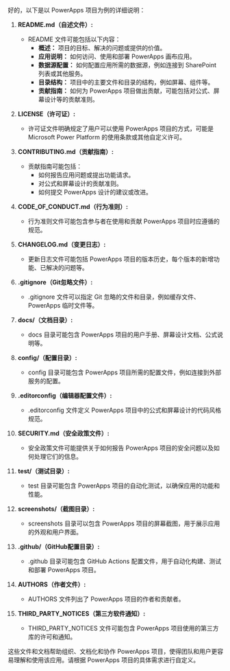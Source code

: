 好的，以下是以 PowerApps 项目为例的详细说明：

1. **README.md（自述文件）:**
    - README 文件可能包括以下内容：
        - **概述：** 项目的目标、解决的问题或提供的价值。
        - **应用说明：** 如何访问、使用和部署 PowerApps 画布应用。
        - **数据源配置：** 如何配置应用所需的数据源，例如连接到 SharePoint 列表或其他服务。
        - **目录结构：** 项目中的主要文件和目录的结构，例如屏幕、组件等。
        - **贡献指南：** 如何为 PowerApps 项目做出贡献，可能包括对公式、屏幕设计等的贡献准则。

2. **LICENSE（许可证）:**
    - 许可证文件明确规定了用户可以使用 PowerApps 项目的方式，可能是 Microsoft Power Platform 的使用条款或其他自定义许可。

3. **CONTRIBUTING.md（贡献指南）:**
    - 贡献指南可能包括：
        - 如何报告应用问题或提出功能请求。
        - 对公式和屏幕设计的贡献准则。
        - 如何提交 PowerApps 设计的建议或改进。

4. **CODE_OF_CONDUCT.md（行为准则）:**
    - 行为准则文件可能包含参与者在使用和贡献 PowerApps 项目时应遵循的规范。

5. **CHANGELOG.md（变更日志）:**
    - 更新日志文件可能包括 PowerApps 项目的版本历史，每个版本的新增功能、已解决的问题等。

6. **.gitignore（Git忽略文件）:**
    - .gitignore 文件可以指定 Git 忽略的文件和目录，例如缓存文件、PowerApps 临时文件等。

7. **docs/（文档目录）:**
    - docs 目录可能包含 PowerApps 项目的用户手册、屏幕设计文档、公式说明等。

8. **config/（配置目录）:**
    - config 目录可能包含 PowerApps 项目所需的配置文件，例如连接到外部服务的配置。

9. **.editorconfig（编辑器配置文件）:**
    - .editorconfig 文件定义 PowerApps 项目中的公式和屏幕设计的代码风格规范。

10. **SECURITY.md（安全政策文件）:**
    - 安全政策文件可能提供关于如何报告 PowerApps 项目的安全问题以及如何处理它们的信息。

11. **test/（测试目录）:**
    - test 目录可能包含 PowerApps 项目的自动化测试，以确保应用的功能和性能。

12. **screenshots/（截图目录）:**
    - screenshots 目录可以包含 PowerApps 项目的屏幕截图，用于展示应用的外观和用户界面。

13. **.github/（GitHub配置目录）:**
    - .github 目录可能包含 GitHub Actions 配置文件，用于自动化构建、测试和部署 PowerApps 项目。

14. **AUTHORS（作者文件）:**
    - AUTHORS 文件列出了 PowerApps 项目的作者和贡献者。

15. **THIRD_PARTY_NOTICES（第三方软件通知）:**
    - THIRD_PARTY_NOTICES 文件可能包含 PowerApps 项目使用的第三方库的许可和通知。

这些文件和文档帮助组织、文档化和协作 PowerApps 项目，使得团队和用户更容易理解和使用该应用。请根据 PowerApps 项目的具体需求进行自定义。
